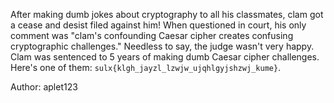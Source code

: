 After making dumb jokes about cryptography to all his classmates, clam got a cease and desist filed against him! When questioned in court, his only comment was "clam's confounding Caesar cipher creates confusing cryptographic challenges." Needless to say, the judge wasn't very happy. Clam was sentenced to 5 years of making dumb Caesar cipher challenges.
Here's one of them: `sulx{klgh_jayzl_lzwjw_ujqhlgyjshzwj_kume}`.

Author: aplet123
